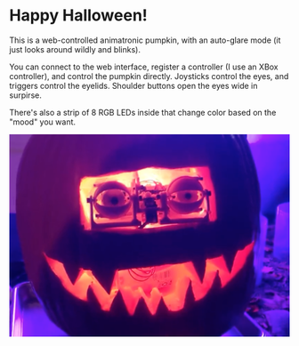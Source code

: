 # Happy Halloween!

This is a web-controlled animatronic pumpkin, with an auto-glare mode (it just looks around wildly and blinks).

You can connect to the web interface, register a controller (I use an XBox controller), and control the pumpkin directly. Joysticks control the eyes, and triggers control the eyelids. Shoulder buttons open the eyes wide in surpirse.

There's also a strip of 8 RGB LEDs inside that change color based on the "mood" you want.

![alt text](https://github.com/ZECTBynmo/animatronic-pumpkin/blob/main/images/halloween.png?raw=true)